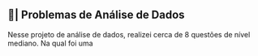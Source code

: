 ## 🎲| Problemas de Análise de Dados

  Nesse projeto de análise de dados, realizei cerca de 8 questões de nível mediano. Na qual foi uma

